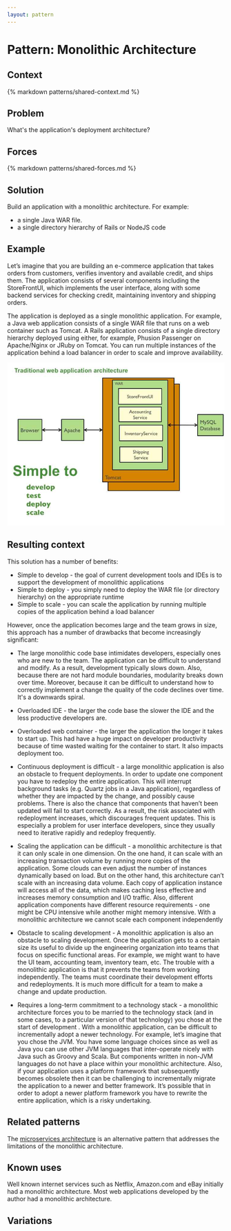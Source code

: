 ```yaml
---
layout: pattern
---
```

# Pattern: Monolithic Architecture

## Context

{% markdown patterns/shared-context.md %}

## Problem

What's the application's deployment architecture?

## Forces

{% markdown patterns/shared-forces.md %}

## Solution

Build an application with a monolithic architecture.
For example:

* a single Java WAR file.
* a single directory hierarchy of Rails or NodeJS code

## Example

Let’s imagine that you are building an e-commerce application that takes orders from customers, verifies inventory and available credit, and ships them.
The application consists of several components including the StoreFrontUI, which implements the user interface, along with some backend services for checking credit,
maintaining inventory and shipping orders.

The application is deployed as a single monolithic application.
For example, a Java web application consists of a single WAR file that runs on a web container such as Tomcat.
A Rails application consists of a single directory hierarchy deployed using either, for example, Phusion Passenger on Apache/Nginx or JRuby on Tomcat.
You can run multiple instances of the application behind a load balancer in order to scale and improve availability.

![](/i/DecomposingApplications.011.jpg)

## Resulting context

This solution has a number of benefits:

* Simple to develop - the goal of current development tools and IDEs is to support the development of monolithic applications
* Simple to deploy - you simply need to deploy the WAR file (or directory hierarchy) on the appropriate runtime
* Simple to scale - you can scale the application by running multiple copies of the application behind a load balancer

However, once the application becomes large and the team grows in size, this approach has a number of drawbacks that become increasingly significant:

* The large monolithic code base intimidates developers, especially ones who are new to the team.
The application can be difficult to understand and modify. As a result, development typically slows down.
Also, because there are not hard module boundaries, modularity breaks down over time.
Moreover, because it can be difficult to understand how to correctly implement a change the quality of the code declines over time.
It's a downwards spiral.

* Overloaded IDE - the larger the code base the slower the IDE and the less productive developers are.

* Overloaded web container - the larger the application the longer it takes to start up.
      This had have a huge impact on developer productivity because of time wasted waiting for the container to start. It also impacts deployment too.

* Continuous deployment is difficult - a large monolithic application is also an obstacle to frequent deployments.
  In order to update one component you have to redeploy the entire application.
  This will interrupt background tasks (e.g. Quartz jobs in a Java application), regardless of whether they are impacted by the change, and possibly cause problems.
  There is also the chance that components that haven’t been updated will fail to start correctly.
  As a result, the risk associated with redeployment increases, which discourages frequent updates.
  This is especially a problem for user interface developers, since they usually need to iterative rapidly and redeploy frequently.

* Scaling the application can be difficult - a monolithic architecture is that it can only scale in one dimension.
   On the one hand, it can scale with an increasing transaction volume by running more copies of the application.
   Some clouds can even adjust the number of instances dynamically based on load.
   But on the other hand, this architecture can’t scale with an increasing data volume.
   Each copy of application instance will access all of the data, which makes caching less effective and increases memory consumption and I/O traffic.
   Also, different application components have different resource requirements - one might be CPU intensive while another might memory intensive. With a monolithic architecture we cannot scale each component independently

* Obstacle to scaling development - A monolithic application is also an obstacle to scaling development.
  Once the application gets to a certain size its useful to divide up the engineering organization into teams that focus on specific functional areas.
  For example, we might want to have the UI team, accounting team, inventory team, etc.
  The trouble with a monolithic application is that it prevents the teams from working independently.
  The teams must coordinate their development efforts and redeployments.
  It is much more difficult for a team to make a change and update production.

* Requires a long-term commitment to a technology stack - a monolithic architecture forces you to be married to the technology stack (and in some cases, to a particular version of that technology)
   you chose at the start of development .
   With a monolithic application, can be difficult to incrementally adopt a newer technology.
   For example, let’s imagine that you chose the JVM.
   You have some language choices since as well as Java you can use other JVM languages that inter-operate nicely with Java such as Groovy and Scala.
   But components written in non-JVM languages do not have a place within your monolithic architecture.
   Also, if your application uses a platform framework that subsequently becomes obsolete then it can be challenging to incrementally migrate the application to a newer and better framework.
   It’s possible that in order to adopt a newer platform framework you have to rewrite the entire application, which is a risky undertaking.

## Related patterns

The [microservices architecture](microservices.html) is an alternative pattern that addresses the limitations of the monolithic architecture.

## Known uses

Well known internet services such as Netflix, Amazon.com and eBay initially had a monolithic architecture.
Most web applications developed by the author had a monolithic architecture.

## Variations





